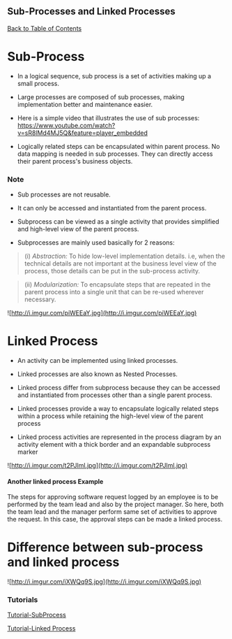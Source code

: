 ## Sub-Processes and Linked Processes ##


[Back to Table of Contents](TableOfContents.md)


# Sub-Process #

  * In a logical sequence, sub process is a set of activities making up a small process.
  * Large processes are composed of sub processes, making implementation better and maintenance easier.

  * Here is a simple video that illustrates the use of sub processes:
https://www.youtube.com/watch?v=sR8lMd4MJ5Q&feature=player_embedded

  * Logically related steps can be encapsulated within parent process. No data mapping is needed in sub processes. They can directly access their parent process's business objects.

### Note ###
  * Sub processes are not reusable.
  * It can only be accessed and instantiated from the parent process.

  * Subprocess can be viewed as a single activity that provides simplified and high-level view of the parent process.

  * Subprocesses are mainly used basically for 2 reasons:

> (i) _Abstraction:_ To hide low-level implementation details. i.e, when the technical details are not important at the business level view of the process, those details can be put in the sub-process activity.

> (ii) _Modularization:_ To encapsulate steps that are repeated in the parent process into a single unit that can be re-used wherever necessary.

![http://i.imgur.com/piWEEaY.jpg](http://i.imgur.com/piWEEaY.jpg)


# Linked Process #

  * An activity can be implemented using linked processes.
  * Linked processes are also known as Nested Processes.

  * Linked process differ from subprocess because they can be accessed and instantiated from processes other than a single parent process.

  * Linked processes provide a way to encapsulate logically related steps within a process while retaining the high-level view of the parent process

  * Linked process activities are represented in the process diagram by an activity element with a thick border and an expandable subprocess marker

![http://i.imgur.com/t2PJlml.jpg](http://i.imgur.com/t2PJlml.jpg)

#### Another linked process Example ####
The steps for approving software request logged by an employee is to be performed by the team lead and also by the project manager.
So here, both the team lead and the manager perform same set of activities to approve the request. In this case, the approval steps can be made a linked process.

# Difference between sub-process and linked process #

![http://i.imgur.com/iXWQq9S.jpg](http://i.imgur.com/iXWQq9S.jpg)

### Tutorials ###
[Tutorial-SubProcess](TutorialSubprocesses.md)

[Tutorial-Linked Process](TutorialLinkedProcess.md)